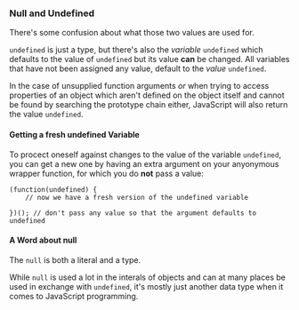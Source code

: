 ### Null and Undefined

There's some confusion about what those two values are used for.

`undefined` is just a type, but there's also the *variable* `undefined` which 
defaults to the value of `undefined` but its value **can** be changed. All 
variables that have not been assigned any value, default to the *value* 
`undefined`.

In the case of unsupplied function arguments *or* when trying to access 
properties of an object which aren't defined on the object itself and cannot be 
found by searching the prototype chain either, JavaScript will also return 
the value `undefined`. 

#### Getting a fresh undefined Variable

To procect oneself against changes to the value of the variable `undefined`, you
can get a new one by having an extra argument on your anyonymous wrapper
function, for which you do **not** pass a value:

    (function(undefined) {
        // now we have a fresh version of the undefined variable

    })(); // don't pass any value so that the argument defaults to undefined

#### A Word about null

The `null` is both a literal and a type.

While `null` is used a lot in the interals of objects and can at many places be
used in exchange with `undefined`, it's mostly just another data type when it
comes to JavaScript programming.

